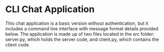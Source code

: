 # CLI Chat Application

This chat application is a basic version without authentication, but it includes a command line interface with message format details provided below. The application is made up of two files located in the src folder: server.py, which holds the server code, and client.py, which contains the client code.

